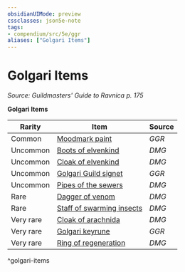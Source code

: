 ```yaml
---
obsidianUIMode: preview
cssclasses: json5e-note
tags:
- compendium/src/5e/ggr
aliases: ["Golgari Items"]
---
```

# Golgari Items
*Source: Guildmasters' Guide to Ravnica p. 175* 

**Golgari Items**

| Rarity | Item | Source |
|--------|------|--------|
| Common | [Moodmark paint](/3-Mechanics/CLI/items/moodmark-paint-ggr.md) | *GGR* |
| Uncommon | [Boots of elvenkind](/3-Mechanics/CLI/items/boots-of-elvenkind.md) | *DMG* |
| Uncommon | [Cloak of elvenkind](/3-Mechanics/CLI/items/cloak-of-elvenkind.md) | *DMG* |
| Uncommon | [Golgari Guild signet](/3-Mechanics/CLI/items/golgari-guild-signet-ggr.md) | *GGR* |
| Uncommon | [Pipes of the sewers](/3-Mechanics/CLI/items/pipes-of-the-sewers.md) | *DMG* |
| Rare | [Dagger of venom](/3-Mechanics/CLI/items/dagger-of-venom.md) | *DMG* |
| Rare | [Staff of swarming insects](/3-Mechanics/CLI/items/staff-of-swarming-insects.md) | *DMG* |
| Very rare | [Cloak of arachnida](/3-Mechanics/CLI/items/cloak-of-arachnida.md) | *DMG* |
| Very rare | [Golgari keyrune](/3-Mechanics/CLI/items/golgari-keyrune-ggr.md) | *GGR* |
| Very rare | [Ring of regeneration](/3-Mechanics/CLI/items/ring-of-regeneration.md) | *DMG* |
^golgari-items